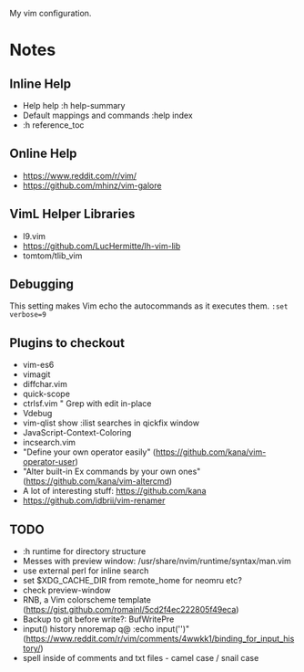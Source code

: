 My vim configuration.

# Notes

## Inline Help
- Help help
:h help-summary
- Default mappings and commands
:help index
- :h reference_toc

## Online Help
- https://www.reddit.com/r/vim/
- https://github.com/mhinz/vim-galore

## VimL Helper Libraries
- l9.vim
- https://github.com/LucHermitte/lh-vim-lib
- tomtom/tlib_vim

## Debugging
This setting makes Vim echo the autocommands as it executes them.
  `:set verbose=9`

## Plugins to checkout
- vim-es6
- vimagit
- diffchar.vim
- quick-scope
- ctrlsf.vim " Grep with edit in-place
- Vdebug
- vim-qlist show :ilist searches in qickfix window
- JavaScript-Context-Coloring
- incsearch.vim
- "Define your own operator easily" (https://github.com/kana/vim-operator-user)
- "Alter built-in Ex commands by your own ones" (https://github.com/kana/vim-altercmd)
- A lot of interesting stuff: https://github.com/kana
- https://github.com/idbrii/vim-renamer

## TODO
- :h runtime for directory structure
- Messes with preview window: /usr/share/nvim/runtime/syntax/man.vim
- use external perl for inline search
- set $XDG_CACHE_DIR from remote_home for neomru etc?
- check preview-window
- RNB, a Vim colorscheme template
  (https://gist.github.com/romainl/5cd2f4ec222805f49eca)
- Backup to git before write?: BufWritePre
- input() history nnoremap q@ :echo input('')<CR><C-F>" (https://www.reddit.com/r/vim/comments/4wwkk1/binding_for_input_history/)
- spell inside of comments and txt files - camel case / snail case
